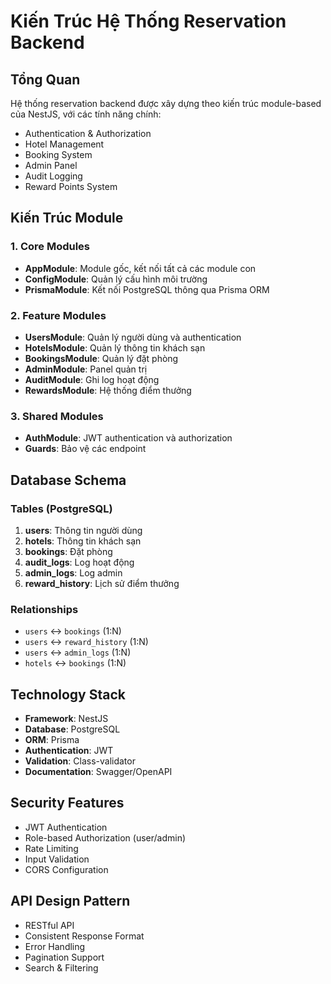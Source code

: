 # Kiến Trúc Hệ Thống Reservation Backend

## Tổng Quan

Hệ thống reservation backend được xây dựng theo kiến trúc module-based của NestJS, với các tính năng chính:

- Authentication & Authorization
- Hotel Management
- Booking System
- Admin Panel
- Audit Logging
- Reward Points System

## Kiến Trúc Module

### 1. Core Modules

- **AppModule**: Module gốc, kết nối tất cả các module con
- **ConfigModule**: Quản lý cấu hình môi trường
- **PrismaModule**: Kết nối PostgreSQL thông qua Prisma ORM

### 2. Feature Modules

- **UsersModule**: Quản lý người dùng và authentication
- **HotelsModule**: Quản lý thông tin khách sạn
- **BookingsModule**: Quản lý đặt phòng
- **AdminModule**: Panel quản trị
- **AuditModule**: Ghi log hoạt động
- **RewardsModule**: Hệ thống điểm thưởng

### 3. Shared Modules

- **AuthModule**: JWT authentication và authorization
- **Guards**: Bảo vệ các endpoint

## Database Schema

### Tables (PostgreSQL)

1. **users**: Thông tin người dùng
2. **hotels**: Thông tin khách sạn
3. **bookings**: Đặt phòng
4. **audit_logs**: Log hoạt động
5. **admin_logs**: Log admin
6. **reward_history**: Lịch sử điểm thưởng

### Relationships

- `users` ↔ `bookings` (1:N)
- `users` ↔ `reward_history` (1:N)
- `users` ↔ `admin_logs` (1:N)
- `hotels` ↔ `bookings` (1:N)

## Technology Stack

- **Framework**: NestJS
- **Database**: PostgreSQL
- **ORM**: Prisma
- **Authentication**: JWT
- **Validation**: Class-validator
- **Documentation**: Swagger/OpenAPI

## Security Features

- JWT Authentication
- Role-based Authorization (user/admin)
- Rate Limiting
- Input Validation
- CORS Configuration

## API Design Pattern

- RESTful API
- Consistent Response Format
- Error Handling
- Pagination Support
- Search & Filtering
